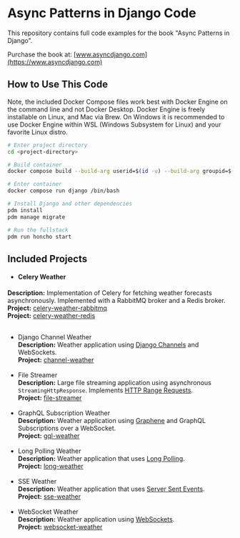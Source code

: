 # Async Patterns in Django Code

This repository contains full code examples for the book "Async Patterns in Django".

Purchase the book at: [www.asyncdjango.com](https://www.asyncdjango.com)

## How to Use This Code

Note, the included Docker Compose files work best with Docker Engine on the command line and not Docker Desktop. Docker Engine is freely installable on Linux, and Mac via Brew. On Windows it is recommended to use Docker Engine within WSL (Windows Subsystem for Linux) and your favorite Linux distro.

```bash
# Enter project directory
cd <project-directory>

# Build container
docker compose build --build-arg userid=$(id -u) --build-arg groupid=$(id -g)

# Enter container
docker compose run django /bin/bash

# Install Django and other dependencies
pdm install
pdm manage migrate

# Run the fullstack
pdm run honcho start
```

## Included Projects

- #### Celery Weather<br>
**Description:** Implementation of Celery for fetching weather forecasts asynchronously. Implemented with a RabbitMQ broker and a Redis broker.<br>
**Project:** [celery-weather-rabbitmq](celery-weather-rabbitmq)<br>
**Project:** [celery-weather-redis](celery-weather-redis)<br><br>
- Django Channel Weather<br>
**Description:** Weather application using [Django Channels](https://channels.readthedocs.io/) and WebSockets.<br>
**Project:** [channel-weather](channel-weather)<br><br>
- File Streamer<br>
**Description:** Large file streaming application using asynchronous `StreamingHttpResponse`. Implements [HTTP Range Requests](https://developer.mozilla.org/en-US/docs/Web/HTTP/Range_requests).<br>
**Project:** [file-streamer](file-streamer)<br><br>
- GraphQL Subscription Weather<br>
**Description:** Weather application using [Graphene](https://graphene-python.org/) and GraphQL Subscriptions over a WebSocket.<br>
**Project:** [gql-weather](gql-weather)<br><br>
- Long Polling Weather<br>
**Description:** Weather application that uses [Long Polling](https://javascript.info/long-polling).<br>
**Project:** [long-weather](long-weather)<br><br>
- SSE Weather<br>
**Description:** Weather application that uses [Server Sent Events](https://developer.mozilla.org/en-US/docs/Web/API/Server-sent_events).<br>
**Project:** [sse-weather](sse-weather)<br><br>
- WebSocket Weather<br>
**Description:** Weather application using [WebSockets](https://developer.mozilla.org/en-US/docs/Web/API/WebSockets_API).<br>
**Project:** [websocket-weather](websocket-weather)
